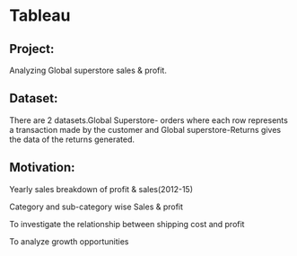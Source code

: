# Tableau
Project:
--

Analyzing Global superstore sales & profit.

Dataset:
--

There are 2 datasets.Global Superstore- orders where each row represents a transaction made by the customer and Global superstore-Returns gives  the data of the returns generated.

Motivation:
--

Yearly sales breakdown of profit & sales(2012-15)

Category and sub-category wise Sales & profit

To investigate the relationship between shipping cost and profit

To analyze growth opportunities 


